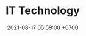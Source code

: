 ---
layout: post
title:  "5. IT Technology"
date:   2021-08-17 05:59:00 +0700
categories: jekyll update
---